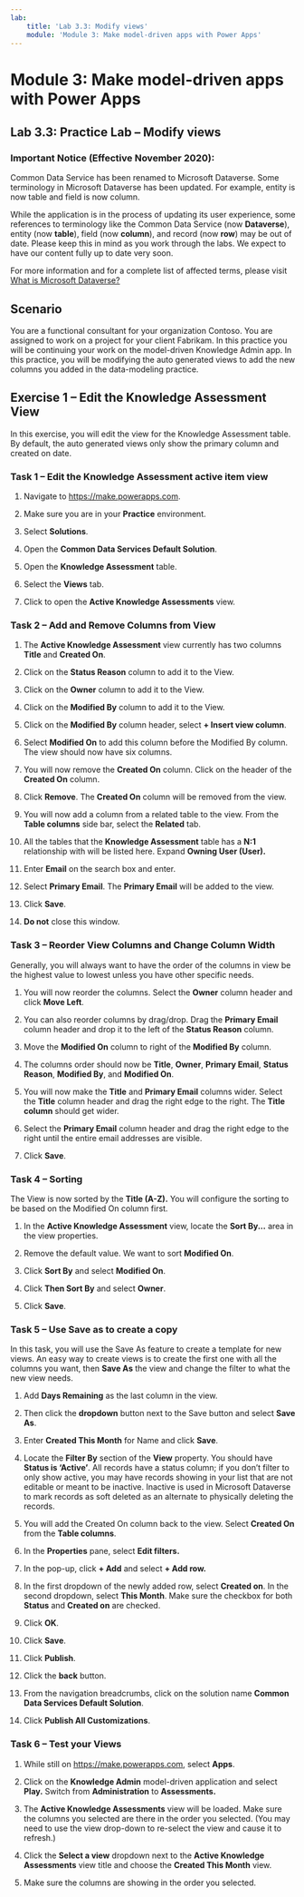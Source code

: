 ```yaml
---
lab:
    title: 'Lab 3.3: Modify views'
    module: 'Module 3: Make model-driven apps with Power Apps'
---
```


Module 3: Make model-driven apps with Power Apps
============================================

## Lab 3.3: Practice Lab – Modify views

### Important Notice (Effective November 2020):
Common Data Service has been renamed to Microsoft Dataverse. Some terminology in Microsoft Dataverse has been updated. For example, entity is now table and field is now column. 

While the application is in the process of updating its user experience, some references to terminology like the Common Data Service (now **Dataverse**), entity (now **table**), field (now **column**), and record (now **row**) may be out of date. Please keep this in mind as you work through the labs. We expect to have our content fully up to date very soon. 

For more information and for a complete list of affected terms, please visit [What is Microsoft Dataverse?](https://docs.microsoft.com/en-us/powerapps/maker/common-data-service/data-platform-intro#terminology-updates)

Scenario
--------

You are a functional consultant for your organization Contoso. You are assigned
to work on a project for your client Fabrikam. In this practice you will be
continuing your work on the model-driven Knowledge Admin app. In this practice,
you will be modifying the auto generated views to add the new columns you added
in the data-modeling practice.

## Exercise 1 – Edit the Knowledge Assessment View

In this exercise, you will edit the view for the Knowledge Assessment table. By
default, the auto generated views only show the primary column and created on
date.

### Task 1 – Edit the Knowledge Assessment active item view

1.  Navigate to <https://make.powerapps.com>.

2.  Make sure you are in your **Practice** environment.

3.  Select **Solutions**.

4.  Open the **Common Data Services Default Solution**.

5.  Open the **Knowledge Assessment** table.

6.  Select the **Views** tab.

7.  Click to open the **Active Knowledge Assessments** view.

### Task 2 – Add and Remove Columns from View

1.  The **Active Knowledge Assessment** view currently has two columns **Title** and **Created On**.

2.  Click on the **Status Reason** column to add it to the View.

3.  Click on the **Owner** column to add it to the View.

4.  Click on the **Modified By** column to add it to the View.

5.  Click on the **Modified By** column header, select **+ Insert view column**.

6.  Select **Modified On** to add this column before the Modified By column. The view should now have six columns.

7.  You will now remove the **Created On** column. Click on the header of the
    **Created On** column.

8.  Click **Remove**. The **Created On** column will be removed from the view.

9. You will now add a column from a related table to the view. From the **Table
    columns** side bar, select the **Related** tab.

10. All the tables that the **Knowledge Assessment** table has a **N:1**
    relationship with will be listed here. Expand **Owning User (User).**

11. Enter **Email** on the search box and enter.

12. Select **Primary Email**. The **Primary Email** will be added to the view.

13. Click **Save**.

14. **Do not** close this window.

### Task 3 – Reorder View Columns and Change Column Width

Generally, you will always want to have the order of the columns in view be the
highest value to lowest unless you have other specific needs.

1.  You will now reorder the columns. Select the **Owner** column header and
    click **Move Left**.

2.  You can also reorder columns by drag/drop. Drag the **Primary Email** column
    header and drop it to the left of the **Status Reason** column.

3.  Move the **Modified On** column to right of the **Modified By** column.

4.  The columns order should now be **Title**, **Owner**, **Primary Email**,
    **Status Reason**, **Modified By**, and **Modified On**.

5.  You will now make the **Title** and **Primary Email** columns wider. Select
    the **Title** column header and drag the right edge to the right. The
    **Title column** should get wider.

6.  Select the **Primary Email** column header and drag the right edge to the
    right until the entire email addresses are visible.

7.  Click **Save**.

### Task 4 – Sorting

The View is now sorted by the **Title (A-Z).** You will configure the sorting to
be based on the Modified On column first.

1.  In the **Active Knowledge Assessment** view, locate the **Sort By...** area in the view properties.

2.  Remove the default value. We want to sort **Modified On**.

3.  Click **Sort By** and select **Modified On**.

4.  Click **Then Sort By** and select **Owner**.

5.  Click **Save**.

### Task 5 – Use Save as to create a copy

In this task, you will use the Save As feature to create a template for new
views. An easy way to create views is to create the first one with all the
columns you want, then **Save As** the view and change the filter to what the new
view needs.

1.  Add **Days Remaining** as the last column in the view. 

2.  Then click the **dropdown** button next to the Save button and select **Save As**.

3.  Enter **Created This Month** for Name and click **Save**.

4.  Locate the **Filter By** section of the **View** property. You should have
    **Status is ‘Active’**. All records have a status column; if you don’t
    filter to only show active, you may have records showing in your list that
    are not editable or meant to be inactive. Inactive is used in Microsoft
    Dataverse to mark records as soft deleted as an alternate to physically
    deleting the records.

5.  You will add the Created On column back to the view. Select **Created On** from the **Table columns**.

6.  In the **Properties** pane, select **Edit filters.**

7.  In the pop-up, click **+ Add** and select **+ Add row.**

8.  In the first dropdown of the newly added row, select **Created on**. In the second dropdown, select
    **This Month**. Make sure the checkbox for both **Status** and **Created on** are checked.

9.  Click **OK**.

10. Click **Save**.

11. Click **Publish**.

12. Click the **back** button.

13. From the navigation breadcrumbs, click on the solution name **Common Data
    Services Default Solution**.

14. Click **Publish All Customizations**.

### Task 6 – Test your Views

1.  While still on <https://make.powerapps.com>, select
    **Apps**.

2.  Click on the **Knowledge Admin** model-driven application and select
    **Play.** Switch from **Administration** to **Assessments.**

3.  The **Active Knowledge Assessments** view will be loaded. Make sure the
    columns you selected are there in the order you selected. (You may need to
    use the view drop-down to re-select the view and cause it to refresh.)

4.  Click the **Select a view** dropdown next to the **Active Knowledge
    Assessments** view title and choose the **Created This Month** view.

5.  Make sure the columns are showing in the order you selected.
